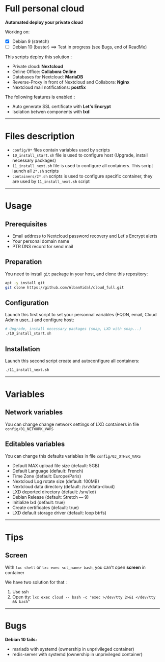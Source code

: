 Full personal cloud
===================

**Automated deploy your private cloud**

Working on:
+ [x] Debian 9 (stretch)
+ [ ] Debian 10 (buster) ==> Test in progress (see Bugs, end of ReadMe)

This scripts deploy this solution :
+ Private cloud: **Nextcloud**
+ Online Office: **Collabora Online**
+ Databases for Nextcloud: **MariaDB**
+ Reverse-Proxy in front of Nextcloud and Collabora: **Nginx**
+ Nextcloud mail notifications: **postfix**

The following features is enabled :
+ Auto generate SSL certificate with **Let's Encrypt**
+ Isolation betwen components with **lxd**

----------------------------------------

# Files description

+ `config/0*` files contain variables used by scripts
+ `10_install_start.sh` file is used to configure host (Upgrade, install necessary packages)
+ `11_install_next.sh` file is used to configure all containers. This script launch all `2*.sh` scripts
+ `containers/2*.sh` scripts is used to configure specific container, they are used by `11_install_next.sh` script

----------------------------------------

# Usage

## Prerequisites

+ Email address to Nextcloud password recovery and Let's Encrypt alerts
+ Your personal domain name
+ PTR DNS record for send mail

## Preparation

You need to install `git` package in your host, and clone this repository:

```bash
apt -y install git
git clone https://github.com/AlbanVidal/cloud_full.git
```

## Configuration

Launch this first script to set your personnal variables (FQDN, email, Cloud Admin user...) and configure host:

```bash
# Upgrade, install necessary packages (snap, LXD with snap...)
./10_install_start.sh
```

## Installation

Launch this second script create and autoconfigure all containers:


```bash
./11_install_next.sh
```

----------------------------------------
# Variables

## Network variables

You can change change network settings of LXD containers in file `config/01_NETWORK_VARS`

## Editables variables

You can change this defaults variables in file `config/03_OTHER_VARS`

+ Default MAX upload file size (default: 5GB)
+ Default Language (default: French)
+ Time Zone (default: Europe/Paris)
+ Nextcloud Log rotate size (default: 100MB)
+ Nextcloud data directory (default: /srv/data-cloud)
+ LXD deported directory (default: /srv/lxd)
+ Debian Release (default: Stretch — 9)
+ Initialize lxd (default: true)
+ Create certificates (default: true)
+ LXD default storage driver (default: loop btrfs)

----------------------------------------

# Tips

## Screen

With `lxc shell` or `lxc exec <ct_name> bash`, you can't open **screen** in container

We have two solution for that :
  1. Use ssh
  2. Open tty: `lxc exec cloud -- bash -c "exec >/dev/tty 2>&1 </dev/tty && bash"`

----------------------------------------

# Bugs

**Debian 10 fails:**
+ mariadb with systemd (ownership in unprivileged container)
+ redis-server with systemd (ownership in unprivileged container)
